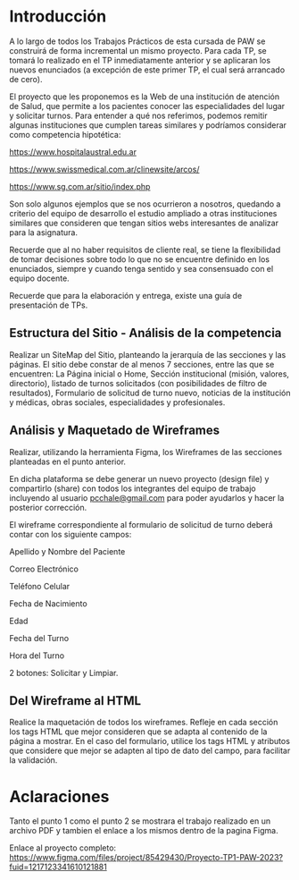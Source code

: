 
# Introducción

A lo largo de todos los Trabajos Prácticos de esta cursada de PAW se construirá de forma incremental un mismo proyecto. Para cada TP, se tomará lo realizado en el TP inmediatamente anterior y se aplicaran los nuevos enunciados (a excepción de este primer TP, el cual será arrancado de cero).

El proyecto que les proponemos es la Web de una institución de atención de Salud, que permite a los pacientes conocer las especialidades del lugar y solicitar turnos. Para entender a qué nos referimos, podemos remitir algunas instituciones que cumplen tareas similares y podríamos considerar como competencia hipotética:

  https://www.hospitalaustral.edu.ar
  
  https://www.swissmedical.com.ar/clinewsite/arcos/
  
  https://www.sg.com.ar/sitio/index.php
  
Son solo algunos ejemplos que se nos ocurrieron a nosotros, quedando a criterio del equipo de desarrollo el estudio ampliado a otras instituciones similares que consideren que tengan sitios webs interesantes de analizar para la asignatura.

Recuerde que al no haber requisitos de cliente real, se tiene la flexibilidad de tomar decisiones sobre todo lo que no se encuentre definido en los enunciados, siempre y cuando tenga sentido y sea consensuado con el equipo docente.

Recuerde que para la elaboración y entrega, existe una guía de presentación de TPs.

## Estructura del Sitio - Análisis de la competencia

Realizar un SiteMap del Sitio, planteando la jerarquía de las secciones y las páginas. El sitio debe constar de al menos 7 secciones, entre las que se encuentren: La Página inicial o Home, Sección institucional (misión, valores, directorio), listado de turnos solicitados (con posibilidades de filtro de resultados), Formulario de solicitud de turno nuevo, noticias de la institución y médicas, obras sociales, especialidades y profesionales.

## Análisis y Maquetado de Wireframes

Realizar, utilizando la herramienta Figma, los Wireframes de las secciones planteadas en el punto anterior.

En dicha plataforma se debe generar un nuevo proyecto (design file) y compartirlo (share) con todos los integrantes del equipo de trabajo incluyendo al usuario pcchale@gmail.com para poder ayudarlos y hacer la posterior corrección.

El wireframe correspondiente al formulario de solicitud de turno deberá contar con los siguiente campos:

  Apellido y Nombre del Paciente
  
  Correo Electrónico
  
  Teléfono Celular
  
  Fecha de Nacimiento
  
  Edad
  
  Fecha del Turno
  
  Hora del Turno
  
  2 botones: Solicitar y Limpiar.

## Del Wireframe al HTML 

Realice la maquetación de todos los wireframes. Refleje en cada sección los tags HTML que mejor consideren que se adapta al contenido de la página a mostrar. En el caso del formulario, utilice los tags HTML y atributos que considere que mejor se adapten al tipo de dato del campo, para facilitar la validación.

# Aclaraciones

  Tanto el punto 1 como el punto 2 se mostrara el trabajo realizado en un archivo PDF y tambien el enlace a los mismos dentro de la pagina Figma. 
  
  Enlace al proyecto completo: https://www.figma.com/files/project/85429430/Proyecto-TP1-PAW-2023?fuid=1217123341610121881
